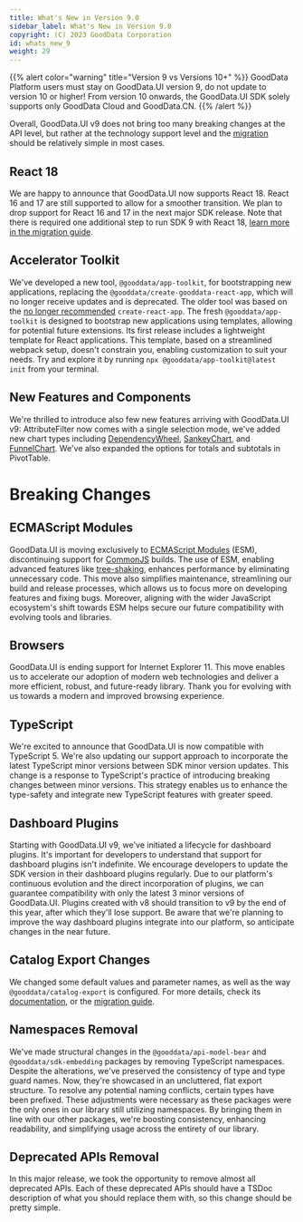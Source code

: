 ```yaml
---
title: What's New in Version 9.0
sidebar_label: What's New in Version 9.0
copyright: (C) 2023 GoodData Corporation
id: whats_new_9
weight: 29
---
```


{{% alert color="warning" title="Version 9 vs Versions 10+" %}}
GoodData Platform users must stay on GoodData.UI version 9, do not update to version 10 or higher!
From version 10 onwards, the GoodData.UI SDK solely supports only GoodData Cloud and GoodData.CN.
{{% /alert %}}

Overall, GoodData.UI v9 does not bring too many breaking changes at the API level, but rather at the technology support level and the [migration](../migration_guide/) should be relatively simple in most cases.

## React 18
We are happy to announce that GoodData.UI now supports React 18. React 16 and 17 are still supported to allow for a smoother transition. We plan to drop support for React 16 and 17 in the next major SDK release. Note that there is required one additional step to run SDK 9 with React 18, [learn more in the migration guide](../migration_guide/).

## Accelerator Toolkit
We've developed a new tool, `@gooddata/app-toolkit`, for bootstrapping new applications, replacing the `@gooddata/create-gooddata-react-app`, which will no longer receive updates and is deprecated. The older tool was based on the [no longer recommended](https://github.com/facebook/create-react-app/issues/13072) `create-react-app`. The fresh `@gooddata/app-toolkit` is designed to bootstrap new applications using templates, allowing for potential future extensions. Its first release includes a lightweight template for React applications. This template, based on a streamlined webpack setup, doesn't constrain you, enabling customization to suit your needs. Try and explore it by running `npx @gooddata/app-toolkit@latest init` from your terminal.

## New Features and Components
We're thrilled to introduce also few new features arriving with GoodData.UI v9: AttributeFilter now comes with a single selection mode, we've added new chart types including [DependencyWheel](../../references/visual_components/dependency_wheel_chart/), [SankeyChart](../../references/visual_components/sankey_chart/), and [FunnelChart](../../references/visual_components/funnel_chart/). We've also expanded the options for totals and subtotals in PivotTable.


# Breaking Changes

## ECMAScript Modules

GoodData.UI is moving exclusively to [ECMAScript Modules](https://nodejs.org/api/esm.html) (ESM), discontinuing support for [CommonJS](https://nodejs.org/api/modules.html) builds. The use of ESM, enabling advanced features like [tree-shaking](https://developer.mozilla.org/en-US/docs/Glossary/Tree_shaking), enhances performance by eliminating unnecessary code. This move also simplifies maintenance, streamlining our build and release processes, which allows us to focus more on developing features and fixing bugs. Moreover, aligning with the wider JavaScript ecosystem's shift towards ESM helps secure our future compatibility with evolving tools and libraries.

## Browsers
GoodData.UI is ending support for Internet Explorer 11. This move enables us to accelerate our adoption of modern web technologies and deliver a more efficient, robust, and future-ready library. Thank you for evolving with us towards a modern and improved browsing experience.

## TypeScript
We're excited to announce that GoodData.UI is now compatible with TypeScript 5. We're also updating our support approach to incorporate the latest TypeScript minor versions between SDK minor version updates. This change is a response to TypeScript's practice of introducing breaking changes between minor versions. This strategy enables us to enhance the type-safety and integrate new TypeScript features with greater speed.

## Dashboard Plugins
Starting with GoodData.UI v9, we've initiated a lifecycle for dashboard plugins. It's important for developers to understand that support for dashboard plugins isn't indefinite. We encourage developers to update the SDK version in their dashboard plugins regularly. Due to our platform's continuous evolution and the direct incorporation of plugins, we can guarantee compatibility with only the latest 3 minor versions of GoodData.UI. Plugins created with v8 should transition to v9 by the end of this year, after which they'll lose support. Be aware that we're planning to improve the way dashboard plugins integrate into our platform, so anticipate changes in the near future.

## Catalog Export Changes
We changed some default values and parameter names, as well as the way `@gooddata/catalog-export` is configured. For more details, check its [documentation](../../learn/visualize_data/export_catalog/), or the [migration guide](../migration_guide/).

## Namespaces Removal
We've made structural changes in the `@gooddata/api-model-bear` and `@gooddata/sdk-embedding` packages by removing TypeScript namespaces. Despite the alterations, we've preserved the consistency of type and type guard names. Now, they're showcased in an uncluttered, flat export structure. To resolve any potential naming conflicts, certain types have been prefixed. These adjustments were necessary as these packages were the only ones in our library still utilizing namespaces. By bringing them in line with our other packages, we're boosting consistency, enhancing readability, and simplifying usage across the entirety of our library.

## Deprecated APIs Removal
In this major release, we took the opportunity to remove almost all deprecated APIs. Each of these deprecated APIs should have a TSDoc description of what you should replace them with, so this change should be pretty simple.